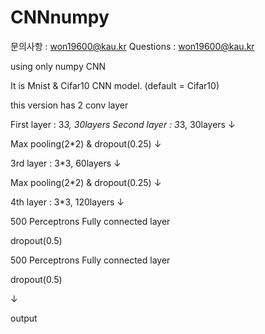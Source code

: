 # CNNnumpy
문의사항  : won19600@kau.kr
Questions : won19600@kau.kr

using only numpy CNN

It is Mnist & Cifar10 CNN model. (default = Cifar10) 

this version has 2 conv layer

First layer : 3*3, 30layers
Second layer : 3*3, 30layers
↓

Max pooling(2*2) & dropout(0.25)
↓

3rd layer : 3*3, 60layers
↓

Max pooling(2*2) & dropout(0.25)
↓

4th layer : 3*3, 120layers
↓

500 Perceptrons Fully connected layer

dropout(0.5)

500 Perceptrons Fully connected layer

dropout(0.5)

↓

output
